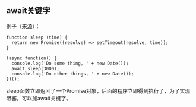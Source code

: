 

## await关键字



例子（[来源](https://www.webhek.com/post/javascript-sleep-function.htm)）：

```
function sleep (time) {
  return new Promise((resolve) => setTimeout(resolve, time));
}

(async function() {
  console.log('Do some thing, ' + new Date());
  await sleep(3000);
  console.log('Do other things, ' + new Date());
})();
```

sleep函数立即返回了一个Promise对象，后面的程序立即得到执行了，为了实现阻塞，可以加await关键字。

